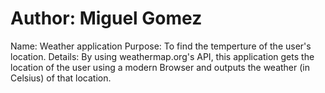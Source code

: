 # Author: Miguel Gomez

Name: Weather application
Purpose: To find the temperture of the user's location.
Details: By using weathermap.org's API, this application gets the location of the user using a modern Browser and outputs the weather (in Celsius) of that location.